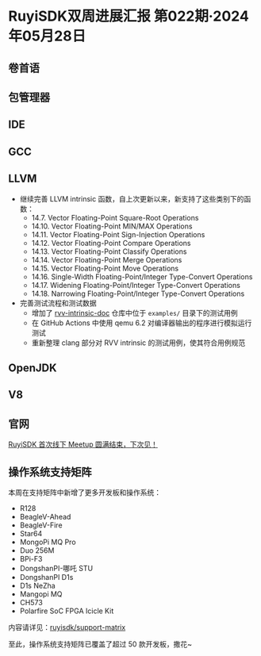 # RuyiSDK双周进展汇报  第022期·2024年05月28日

## 卷首语


## 包管理器


## IDE


## GCC


## LLVM

- 继续完善 LLVM intrinsic 函数，自上次更新以来，新支持了这些类别下的函数：
  - 14.7. Vector Floating-Point Square-Root Operations
  - 14.10. Vector Floating-Point MIN/MAX Operations
  - 14.11. Vector Floating-Point Sign-Injection Operations
  - 14.12. Vector Floating-Point Compare Operations
  - 14.13. Vector Floating-Point Classify Operations
  - 14.14. Vector Floating-Point Merge Operations
  - 14.15. Vector Floating-Point Move Operations
  - 14.16. Single-Width Floating-Point/Integer Type-Convert Operations
  - 14.17. Widening Floating-Point/Integer Type-Convert Operations
  - 14.18. Narrowing Floating-Point/Integer Type-Convert Operations
- 完善测试流程和测试数据
  - 增加了 [rvv-intrinsic-doc](https://github.com/riscv-non-isa/rvv-intrinsic-doc) 仓库中位于 `examples/` 目录下的测试用例
  - 在 GitHub Actions 中使用 qemu 6.2 对编译器输出的程序进行模拟运行测试
  - 重新整理 clang 部分对 RVV intrinsic 的测试用例，使其符合用例规范

## OpenJDK


## V8


## 官网

[RuyiSDK 首次线下 Meetup 圆满结束，下次见！](https://mp.weixin.qq.com/s/wHCKdaZLcEyn7CspkIoEmQ)

## 操作系统支持矩阵

本周在支持矩阵中新增了更多开发板和操作系统：

- R128
- BeagleV-Ahead
- BeagleV-Fire
- Star64
- MongoPi MQ Pro
- Duo 256M
- BPi-F3
- DongshanPI-哪吒 STU
- DongshanPI D1s
- D1s NeZha
- Mangopi MQ
- CH573
- Polarfire SoC FPGA Icicle Kit

内容请详见：[ruyisdk/support-matrix](https://github.com/ruyisdk/support-matrix)

至此，操作系统支持矩阵已覆盖了超过 50 款开发板，撒花~